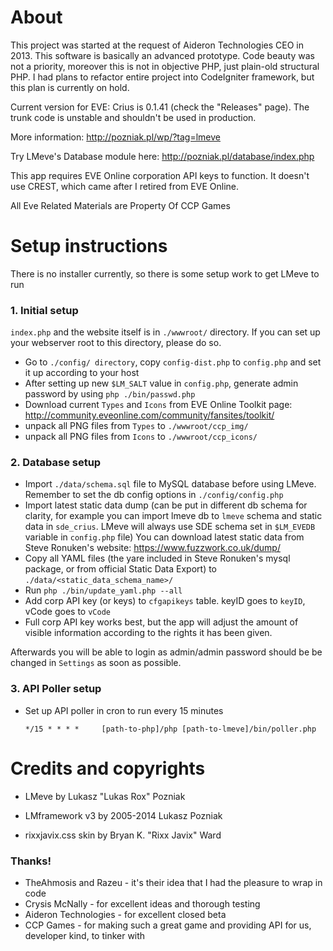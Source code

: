 <h1>About</h1>

This project was started at the request of Aideron Technologies CEO in 2013. This software is basically an advanced prototype.
Code beauty was not a priority, moreover this is not in objective PHP, just plain-old structural PHP.
I had plans to refactor entire project into CodeIgniter framework, but this plan is currently on hold.

Current version for EVE: Crius is 0.1.41 (check the "Releases" page). The trunk code is unstable and shouldn't be used in production.

More information: http://pozniak.pl/wp/?tag=lmeve

Try LMeve's Database module here: http://pozniak.pl/database/index.php

This app requires EVE Online corporation API keys to function. It doesn't use CREST, which came after I retired from EVE Online.

All Eve Related Materials are Property Of CCP Games

<h1>Setup instructions</h1>

There is no installer currently, so there is some setup work to get LMeve to run

<h3>1. Initial setup</h3>

`index.php` and the website itself is in `./wwwroot/` directory. If you can set up your webserver root to this directory, please do so.

* Go to `./config/ directory`, copy `config-dist.php` to `config.php` and set it up according to your host
* After setting up new `$LM_SALT` value in `config.php`, generate admin password by using `php ./bin/passwd.php`
* Download current `Types` and `Icons` from EVE Online Toolkit page: http://community.eveonline.com/community/fansites/toolkit/
* unpack all PNG files from `Types` to `./wwwroot/ccp_img/`
* unpack all PNG files from `Icons` to `./wwwroot/ccp_icons/`

<h3>2. Database setup</h3>

* Import `./data/schema.sql` file to MySQL database before using LMeve. Remember to set the db config options in `./config/config.php`
* Import latest static data dump (can be put in different db schema for clarity, for example you can import lmeve db to `lmeve` schema and static data in `sde_crius`. LMeve will always use SDE schema set in `$LM_EVEDB` variable in `config.php` file)
You can download latest static data from Steve Ronuken's website: https://www.fuzzwork.co.uk/dump/
* Copy all YAML files (the yare included in Steve Ronuken's mysql package, or from official Static Data Export) to `./data/<static_data_schema_name>/`
* Run `php ./bin/update_yaml.php --all`
* Add corp API key (or keys) to `cfgapikeys` table. keyID goes to `keyID`, vCode goes to `vCode`
* Full corp API key works best, but the app will adjust the amount of visible information according to the rights it has been given.

Afterwards you will be able to login as admin/admin
password should be be changed in `Settings` as soon as possible.

<h3>3. API Poller setup</h3>

* Set up API poller in cron to run every 15 minutes

  `*/15 * * * * 	[path-to-php]/php [path-to-lmeve]/bin/poller.php`
  
<h1>Credits and copyrights</h1>

* LMeve by Lukasz "Lukas Rox" Pozniak

* LMframework v3 by 2005-2014 Lukasz Pozniak

* rixxjavix.css skin by Bryan K. "Rixx Javix" Ward

<h3>Thanks!</h3>

* TheAhmosis and Razeu - it's their idea that I had the pleasure to wrap in code
* Crysis McNally - for excellent ideas and thorough testing
* Aideron Technologies - for excellent closed beta
* CCP Games - for making such a great game and providing API for us, developer kind, to tinker with